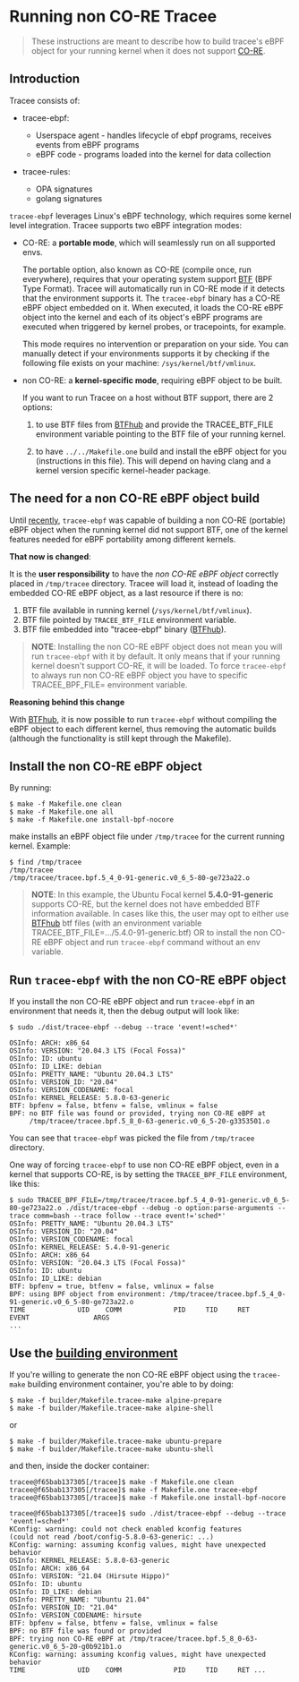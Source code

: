 # Running non CO-RE Tracee

> These instructions are meant to describe how to build tracee's eBPF object
> for your running kernel when it does not support
> [CO-RE](https://nakryiko.com/posts/bpf-portability-and-co-re/).

## Introduction

Tracee consists of:

- tracee-ebpf:
  - Userspace agent - handles lifecycle of ebpf programs, receives events from eBPF programs
  - eBPF code - programs loaded into the kernel for data collection

- tracee-rules:
  - OPA signatures
  - golang signatures

`tracee-ebpf` leverages Linux's eBPF technology, which requires some kernel
level integration. Tracee supports two eBPF integration modes:

* CO-RE: a **portable mode**, which will seamlessly run on all supported envs.

  The portable option, also known as CO-RE (compile once, run everywhere),
  requires that your operating system support [BTF](https://nakryiko.com/posts/btf-dedup/)
  (BPF Type Format). Tracee will automatically run in CO-RE mode if it detects
  that the environment supports it. The `tracee-ebpf` binary has a CO-RE eBPF
  object embedded on it. When executed, it loads the CO-RE eBPF object into the
  kernel and each of its object's eBPF programs are executed when triggered by
  kernel probes, or tracepoints, for example.

  This mode requires no intervention or preparation on your side.  You can
  manually detect if your environments supports it by checking if the following
  file exists on your machine: `/sys/kernel/btf/vmlinux`.

* non CO-RE: a **kernel-specific mode**, requiring eBPF object to be built.

  If you want to run Tracee on a host without BTF support, there are 2 options:

  1. to use BTF files from [BTFhub](https://github.com/aquasecurity/btfhub) and
     provide the TRACEE_BTF_FILE environment variable pointing to the BTF file
     of your running kernel.

  2. to have `../../Makefile.one` build and install the eBPF object for you
     (instructions in this file). This will depend on having clang and a kernel
     version specific kernel-header package.

## The need for a non CO-RE eBPF object build

Until [recently](https://github.com/aquasecurity/tracee/commit/20549fabefa37b70ca1b8bade8ae39ef0b934942),
`tracee-ebpf` was capable of building a non CO-RE (portable) eBPF object when
the running kernel did not support BTF, one of the kernel features needed for
eBPF portability among different kernels.

**That now is changed**:

It is the **user responsibility** to have the *non CO-RE eBPF object* correctly
placed in `/tmp/tracee` directory. Tracee will load it, instead of loading the
embedded CO-RE eBPF object, as a last resource if there is no:

1. BTF file available in running kernel (`/sys/kernel/btf/vmlinux`).
1. BTF file pointed by `TRACEE_BTF_FILE` environment variable.
1. BTF file embedded into "tracee-ebpf" binary ([BTFhub](https://github.com/aquasecurity/btfhub)).

> **NOTE**: Installing the non CO-RE eBPF object does not mean you will run
> `tracee-ebpf` with it by default. It only means that if your running kernel
> doesn't support CO-RE, it will be loaded. To force `tracee-ebpf` to always
> run non CO-RE eBPF object you have to specific TRACEE_BPF_FILE= environment
> variable.

**Reasoning behind this change**

With [BTFhub](https://github.com/aquasecurity/btfhub), it is now possible to
run `tracee-ebpf` without compiling the eBPF object to each different kernel,
thus removing the automatic builds (although the functionality is still kept
through the Makefile).

## Install the non CO-RE eBPF object

By running:

```
$ make -f Makefile.one clean
$ make -f Makefile.one all
$ make -f Makefile.one install-bpf-nocore
```

make installs an eBPF object file under `/tmp/tracee` for the current running
kernel. Example:

```
$ find /tmp/tracee
/tmp/tracee
/tmp/tracee/tracee.bpf.5_4_0-91-generic.v0_6_5-80-ge723a22.o
```

> **NOTE**: In this example, the Ubuntu Focal kernel **5.4.0-91-generic**
> supports CO-RE, but the kernel does not have embedded BTF information
> available. In cases like this, the user may opt to either use
> [BTFhub](https://github.com/aquasecurity/btfhub) btf files (with an
> environment variable TRACEE_BTF_FILE=.../5.4.0-91-generic.btf) OR to install
> the non CO-RE eBPF object and run `tracee-ebpf` command without an env
> variable.

## Run `tracee-ebpf` with the non CO-RE eBPF object

If you install the non CO-RE eBPF object and run `tracee-ebpf` in an
environment that needs it, then the debug output will look like:

```
$ sudo ./dist/tracee-ebpf --debug --trace 'event!=sched*'

OSInfo: ARCH: x86_64
OSInfo: VERSION: "20.04.3 LTS (Focal Fossa)"
OSInfo: ID: ubuntu
OSInfo: ID_LIKE: debian
OSInfo: PRETTY_NAME: "Ubuntu 20.04.3 LTS"
OSInfo: VERSION_ID: "20.04"
OSInfo: VERSION_CODENAME: focal
OSInfo: KERNEL_RELEASE: 5.8.0-63-generic
BTF: bpfenv = false, btfenv = false, vmlinux = false
BPF: no BTF file was found or provided, trying non CO-RE eBPF at
     /tmp/tracee/tracee.bpf.5_8_0-63-generic.v0_6_5-20-g3353501.o
```

You can see that `tracee-ebpf` was picked the file from `/tmp/tracee`
directory.

One way of forcing `tracee-ebpf` to use non CO-RE eBPF object, even in a kernel
that supports CO-RE, is by setting the `TRACEE_BPF_FILE` environment, like
this:

```
$ sudo TRACEE_BPF_FILE=/tmp/tracee/tracee.bpf.5_4_0-91-generic.v0_6_5-80-ge723a22.o ./dist/tracee-ebpf --debug -o option:parse-arguments --trace comm=bash --trace follow --trace event!='sched*'
OSInfo: PRETTY_NAME: "Ubuntu 20.04.3 LTS"
OSInfo: VERSION_ID: "20.04"
OSInfo: VERSION_CODENAME: focal
OSInfo: KERNEL_RELEASE: 5.4.0-91-generic
OSInfo: ARCH: x86_64
OSInfo: VERSION: "20.04.3 LTS (Focal Fossa)"
OSInfo: ID: ubuntu
OSInfo: ID_LIKE: debian
BTF: bpfenv = true, btfenv = false, vmlinux = false
BPF: using BPF object from environment: /tmp/tracee/tracee.bpf.5_4_0-91-generic.v0_6_5-80-ge723a22.o
TIME             UID    COMM             PID     TID     RET              EVENT                ARGS
...
```

## Use the [building environment](./environment.md)

If you're willing to generate the non CO-RE eBPF object using the `tracee-make`
building environment container, you're able to by doing:

```
$ make -f builder/Makefile.tracee-make alpine-prepare
$ make -f builder/Makefile.tracee-make alpine-shell
```

or

```
$ make -f builder/Makefile.tracee-make ubuntu-prepare
$ make -f builder/Makefile.tracee-make ubuntu-shell
```

and then, inside the docker container:

```
tracee@f65bab137305[/tracee]$ make -f Makefile.one clean
tracee@f65bab137305[/tracee]$ make -f Makefile.one tracee-ebpf
tracee@f65bab137305[/tracee]$ make -f Makefile.one install-bpf-nocore

tracee@f65bab137305[/tracee]$ sudo ./dist/tracee-ebpf --debug --trace 'event!=sched*'
KConfig: warning: could not check enabled kconfig features
(could not read /boot/config-5.8.0-63-generic: ...)
KConfig: warning: assuming kconfig values, might have unexpected behavior
OSInfo: KERNEL_RELEASE: 5.8.0-63-generic
OSInfo: ARCH: x86_64
OSInfo: VERSION: "21.04 (Hirsute Hippo)"
OSInfo: ID: ubuntu
OSInfo: ID_LIKE: debian
OSInfo: PRETTY_NAME: "Ubuntu 21.04"
OSInfo: VERSION_ID: "21.04"
OSInfo: VERSION_CODENAME: hirsute
BTF: bpfenv = false, btfenv = false, vmlinux = false
BPF: no BTF file was found or provided
BPF: trying non CO-RE eBPF at /tmp/tracee/tracee.bpf.5_8_0-63-generic.v0_6_5-20-g0b921b1.o
KConfig: warning: assuming kconfig values, might have unexpected behavior
TIME             UID    COMM             PID     TID     RET ...
```
